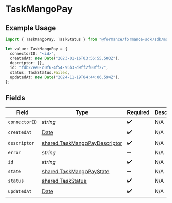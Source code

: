 # TaskMangoPay

## Example Usage

```typescript
import { TaskMangoPay, TaskStatus } from "@formance/formance-sdk/sdk/models/shared";

let value: TaskMangoPay = {
  connectorID: "<id>",
  createdAt: new Date("2023-01-16T03:56:55.503Z"),
  descriptor: {},
  id: "fdb27ee0-c0f6-4f54-95b3-d9ff2f00ff27",
  status: TaskStatus.Failed,
  updatedAt: new Date("2024-11-19T04:44:06.594Z"),
};
```

## Fields

| Field                                                                                         | Type                                                                                          | Required                                                                                      | Description                                                                                   |
| --------------------------------------------------------------------------------------------- | --------------------------------------------------------------------------------------------- | --------------------------------------------------------------------------------------------- | --------------------------------------------------------------------------------------------- |
| `connectorID`                                                                                 | *string*                                                                                      | :heavy_check_mark:                                                                            | N/A                                                                                           |
| `createdAt`                                                                                   | [Date](https://developer.mozilla.org/en-US/docs/Web/JavaScript/Reference/Global_Objects/Date) | :heavy_check_mark:                                                                            | N/A                                                                                           |
| `descriptor`                                                                                  | [shared.TaskMangoPayDescriptor](../../../sdk/models/shared/taskmangopaydescriptor.md)         | :heavy_check_mark:                                                                            | N/A                                                                                           |
| `error`                                                                                       | *string*                                                                                      | :heavy_minus_sign:                                                                            | N/A                                                                                           |
| `id`                                                                                          | *string*                                                                                      | :heavy_check_mark:                                                                            | N/A                                                                                           |
| `state`                                                                                       | [shared.TaskMangoPayState](../../../sdk/models/shared/taskmangopaystate.md)                   | :heavy_minus_sign:                                                                            | N/A                                                                                           |
| `status`                                                                                      | [shared.TaskStatus](../../../sdk/models/shared/taskstatus.md)                                 | :heavy_check_mark:                                                                            | N/A                                                                                           |
| `updatedAt`                                                                                   | [Date](https://developer.mozilla.org/en-US/docs/Web/JavaScript/Reference/Global_Objects/Date) | :heavy_check_mark:                                                                            | N/A                                                                                           |